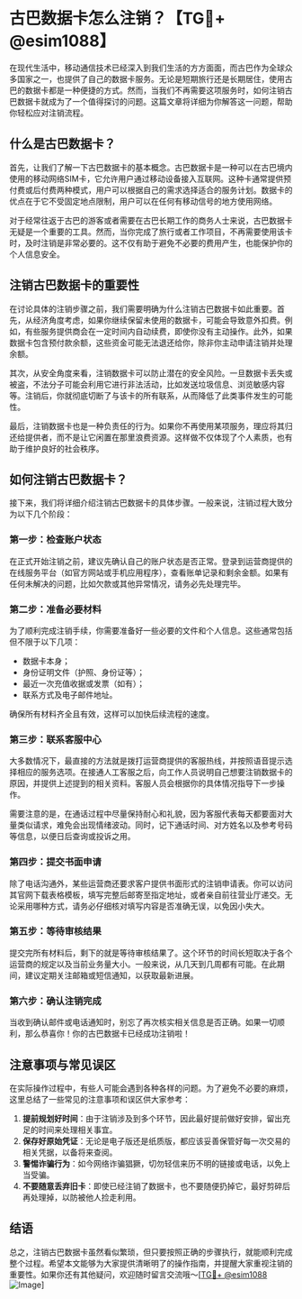 # 古巴数据卡怎么注销？【TG💪+ @esim1088】

在现代生活中，移动通信技术已经深入到我们生活的方方面面，而古巴作为全球众多国家之一，也提供了自己的数据卡服务。无论是短期旅行还是长期居住，使用古巴的数据卡都是一种便捷的方式。然而，当我们不再需要这项服务时，如何注销古巴数据卡就成为了一个值得探讨的问题。这篇文章将详细为你解答这一问题，帮助你轻松应对注销流程。

## 什么是古巴数据卡？

首先，让我们了解一下古巴数据卡的基本概念。古巴数据卡是一种可以在古巴境内使用的移动网络SIM卡，它允许用户通过移动设备接入互联网。这种卡通常提供预付费或后付费两种模式，用户可以根据自己的需求选择适合的服务计划。数据卡的优点在于它不受固定地点限制，用户可以在任何有移动信号的地方使用网络。

对于经常往返于古巴的游客或者需要在古巴长期工作的商务人士来说，古巴数据卡无疑是一个重要的工具。然而，当你完成了旅行或者工作项目，不再需要使用该卡时，及时注销是非常必要的。这不仅有助于避免不必要的费用产生，也能保护你的个人信息安全。

## 注销古巴数据卡的重要性

在讨论具体的注销步骤之前，我们需要明确为什么注销古巴数据卡如此重要。首先，从经济角度考虑，如果你继续保留未使用的数据卡，可能会导致意外扣费。例如，有些服务提供商会在一定时间内自动续费，即使你没有主动操作。此外，如果数据卡包含预付款余额，这些资金可能无法退还给你，除非你主动申请注销并处理余额。

其次，从安全角度来看，注销数据卡可以防止潜在的安全风险。一旦数据卡丢失或被盗，不法分子可能会利用它进行非法活动，比如发送垃圾信息、浏览敏感内容等。注销后，你就彻底切断了与该卡的所有联系，从而降低了此类事件发生的可能性。

最后，注销数据卡也是一种负责任的行为。如果你不再使用某项服务，理应将其归还给提供者，而不是让它闲置在那里浪费资源。这样做不仅体现了个人素质，也有助于维护良好的社会秩序。

## 如何注销古巴数据卡？

接下来，我们将详细介绍注销古巴数据卡的具体步骤。一般来说，注销过程大致分为以下几个阶段：

### 第一步：检查账户状态

在正式开始注销之前，建议先确认自己的账户状态是否正常。登录到运营商提供的在线服务平台（如官方网站或手机应用程序），查看账单记录和剩余金额。如果有任何未解决的问题，比如欠款或其他异常情况，请务必先处理完毕。

### 第二步：准备必要材料

为了顺利完成注销手续，你需要准备好一些必要的文件和个人信息。这些通常包括但不限于以下几项：
- 数据卡本身；
- 身份证明文件（护照、身份证等）；
- 最近一次充值收据或发票（如有）；
- 联系方式及电子邮件地址。

确保所有材料齐全且有效，这样可以加快后续流程的速度。

### 第三步：联系客服中心

大多数情况下，最直接的方法就是拨打运营商提供的客服热线，并按照语音提示选择相应的服务选项。在接通人工客服之后，向工作人员说明自己想要注销数据卡的原因，并提供上述提到的相关资料。客服人员会根据你的具体情况指导下一步操作。

需要注意的是，在通话过程中尽量保持耐心和礼貌，因为客服代表每天都要面对大量类似请求，难免会出现情绪波动。同时，记下通话时间、对方姓名以及参考号码等信息，以便日后查询或投诉之用。

### 第四步：提交书面申请

除了电话沟通外，某些运营商还要求客户提供书面形式的注销申请表。你可以访问其官网下载表格模板，填写完整后邮寄至指定地址，或者亲自前往营业厅递交。无论采用哪种方式，请务必仔细核对填写内容是否准确无误，以免因小失大。

### 第五步：等待审核结果

提交完所有材料后，剩下的就是等待审核结果了。这个环节的时间长短取决于各个运营商的规定以及当前业务量大小。一般来说，从几天到几周都有可能。在此期间，建议定期关注邮箱或短信通知，以获取最新进展。

### 第六步：确认注销完成

当收到确认邮件或电话通知时，别忘了再次核实相关信息是否正确。如果一切顺利，那么恭喜你！你的古巴数据卡已经成功注销啦！

## 注意事项与常见误区

在实际操作过程中，有些人可能会遇到各种各样的问题。为了避免不必要的麻烦，这里总结了一些常见的注意事项和误区供大家参考：

1. **提前规划好时间**：由于注销涉及到多个环节，因此最好提前做好安排，留出充足的时间来处理相关事宜。
2. **保存好原始凭证**：无论是电子版还是纸质版，都应该妥善保管好每一次交易的相关凭据，以备将来查阅。
3. **警惕诈骗行为**：如今网络诈骗猖獗，切勿轻信来历不明的链接或电话，以免上当受骗。
4. **不要随意丢弃旧卡**：即使已经注销了数据卡，也不要随便扔掉它，最好剪碎后再处理掉，以防被他人捡走利用。

## 结语

总之，注销古巴数据卡虽然看似繁琐，但只要按照正确的步骤执行，就能顺利完成整个过程。希望本文能够为大家提供清晰明了的操作指南，并提醒大家重视注销的重要性。如果你还有其他疑问，欢迎随时留言交流哦～[[TG💪+ @esim1088](https://t.me/s/esim1088) ![Image](https://i.postimg.cc/4NQfJmqS/Snipaste-2025-05-13-00-14-12.png)]
